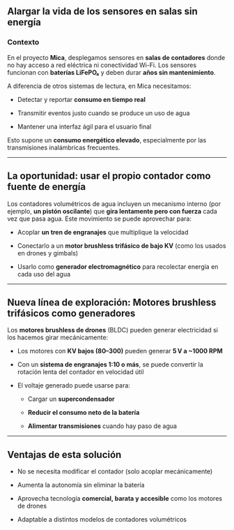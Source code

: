 ## **Alargar la vida de los sensores en salas sin energía**

### **Contexto**

En el proyecto **Mica**, desplegamos sensores en **salas de contadores** donde no hay acceso a red eléctrica ni conectividad Wi-Fi. Los sensores funcionan con **baterías LiFePO₄** y deben durar **años sin mantenimiento**.

A diferencia de otros sistemas de lectura, en Mica necesitamos:

* Detectar y reportar **consumo en tiempo real**

* Transmitir eventos justo cuando se produce un uso de agua

* Mantener una interfaz ágil para el usuario final

Esto supone un **consumo energético elevado**, especialmente por las transmisiones inalámbricas frecuentes.

---

## **La oportunidad: usar el propio contador como fuente de energía**

Los contadores volumétricos de agua incluyen un mecanismo interno (por ejemplo, **un pistón oscilante**) que **gira lentamente pero con fuerza** cada vez que pasa agua. Este movimiento se puede aprovechar para:

* Acoplar **un tren de engranajes** que multiplique la velocidad

* Conectarlo a un **motor brushless trifásico de bajo KV** (como los usados en drones y gimbals)

* Usarlo como **generador electromagnético** para recolectar energía en cada uso del agua

---

## **Nueva línea de exploración: Motores brushless trifásicos como generadores**

Los **motores brushless de drones** (BLDC) pueden generar electricidad si los hacemos girar mecánicamente:

* Los motores con **KV bajos (80–300)** pueden generar **5 V a \~1000 RPM**

* Con un **sistema de engranajes 1:10 o más**, se puede convertir la rotación lenta del contador en velocidad útil

* El voltaje generado puede usarse para:

  * Cargar un **supercondensador**

  * **Reducir el consumo neto de la batería**

  * **Alimentar transmisiones** cuando hay paso de agua

---

## **Ventajas de esta solución**

* No se necesita modificar el contador (solo acoplar mecánicamente)

* Aumenta la autonomía sin eliminar la batería

* Aprovecha tecnología **comercial, barata y accesible** como los motores de drones

* Adaptable a distintos modelos de contadores volumétricos

